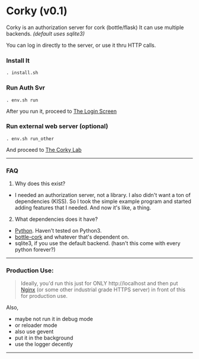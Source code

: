 Corky (v0.1)
=========

Corky is an authorization server for cork (bottle/flask)
It can use multiple backends. *(default uses sqlite3)*

You can log in directly to the server, or use it thru HTTP calls.

### Install It

    . install.sh

### Run Auth Svr

    . env.sh run

After you run it,
 proceed to [The Login Screen](http://localhost:8080/login)

### Run external web server (optional)

    . env.sh run_other

And proceed to [The Corky Lab](http://localhost:8000/)

------------
### FAQ

1. Why does this exist?

 - I needed an authorization server, not a library.  I also didn't want a ton of dependencies (KISS).
So I took the simple example program and started adding features that I needed.  And now it's like, a thing.

2. What dependencies does it have?

 - [Python](http://www.python.org/).  Haven't tested on Python3.
 - [bottle-cork](http://cork.firelet.net/) and whatever that's dependent on.
 - sqlite3, if you use the default backend. (hasn't this come with every python forever?)

------------

### Production Use:

>Ideally, you'd run this just for ONLY http://localhost and then put [Nginx](http://nginx.org/)
(or some other industrial grade HTTPS server) in front of this for production use.

Also,
- maybe not run it in debug mode
- or reloader mode
- also use gevent
- put it in the background
- use the logger decently

------------
